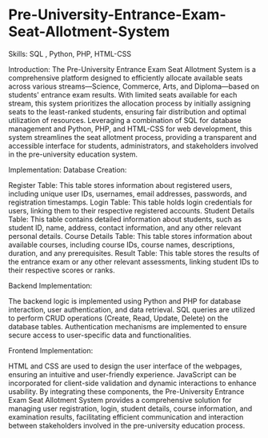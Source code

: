 # Pre-University-Entrance-Exam-Seat-Allotment-System
Skills: SQL , Python, PHP, HTML-CSS

Introduction:
The Pre-University Entrance Exam Seat Allotment System is a comprehensive platform designed to efficiently allocate available seats across various streams—Science, Commerce, Arts, and Diploma—based on students' entrance exam results. With limited seats available for each stream, this system prioritizes the allocation process by initially assigning seats to the least-ranked students, ensuring fair distribution and optimal utilization of resources. Leveraging a combination of SQL for database management and Python, PHP, and HTML-CSS for web development, this system streamlines the seat allotment process, providing a transparent and accessible interface for students, administrators, and stakeholders involved in the pre-university education system.

Implementation:
Database Creation:

Register Table: This table stores information about registered users, including unique user IDs, usernames, email addresses, passwords, and registration timestamps.
Login Table: This table holds login credentials for users, linking them to their respective registered accounts.
Student Details Table: This table contains detailed information about students, such as student ID, name, address, contact information, and any other relevant personal details.
Course Details Table: This table stores information about available courses, including course IDs, course names, descriptions, duration, and any prerequisites.
Result Table: This table stores the results of the entrance exam or any other relevant assessments, linking student IDs to their respective scores or ranks.

Backend Implementation:

The backend logic is implemented using Python and PHP for database interaction, user authentication, and data retrieval.
SQL queries are utilized to perform CRUD operations (Create, Read, Update, Delete) on the database tables.
Authentication mechanisms are implemented to ensure secure access to user-specific data and functionalities.

Frontend Implementation:

HTML and CSS are used to design the user interface of the webpages, ensuring an intuitive and user-friendly experience.
JavaScript can be incorporated for client-side validation and dynamic interactions to enhance usability.
By integrating these components, the Pre-University Entrance Exam Seat Allotment System provides a comprehensive solution for managing user registration, login, student details, course information, and examination results, facilitating efficient communication and interaction between stakeholders involved in the pre-university education process.
